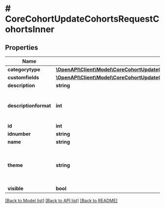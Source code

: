 # # CoreCohortUpdateCohortsRequestCohortsInner

## Properties

Name | Type | Description | Notes
------------ | ------------- | ------------- | -------------
**categorytype** | [**\OpenAPI\Client\Model\CoreCohortUpdateCohortsRequestCohortsInnerCategorytype**](CoreCohortUpdateCohortsRequestCohortsInnerCategorytype.md) |  | [optional]
**customfields** | [**\OpenAPI\Client\Model\CoreCohortUpdateCohortsRequestCohortsInnerCustomfieldsInner[]**](CoreCohortUpdateCohortsRequestCohortsInnerCustomfieldsInner.md) |  | [optional]
**description** | **string** | cohort description | [optional]
**descriptionformat** | **int** | description format (1 &#x3D; HTML, 0 &#x3D; MOODLE, 2 &#x3D; PLAIN, or 4 &#x3D; MARKDOWN) | [optional] [default to 1]
**id** | **int** | ID of the cohort | [optional]
**idnumber** | **string** | cohort idnumber | [optional]
**name** | **string** | cohort name | [optional]
**theme** | **string** | the cohort theme. The allowcohortthemes setting must be enabled on Moodle | [optional]
**visible** | **bool** | cohort visible | [optional]

[[Back to Model list]](../../README.md#models) [[Back to API list]](../../README.md#endpoints) [[Back to README]](../../README.md)

